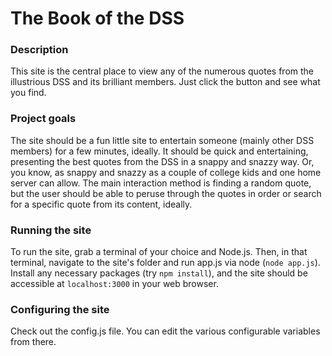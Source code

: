 # The Book of the DSS

### Description
This site is the central place to view any of the numerous quotes from the illustrious DSS and its brilliant members. Just click the button and see what you find.

### Project goals
The site should be a fun little site to entertain someone (mainly other DSS members) for a few minutes, ideally. It should be quick and entertaining, presenting the best quotes from the DSS in a snappy and snazzy way. Or, you know, as snappy and snazzy as a couple of college kids and one home server can allow. The main interaction method is finding a random quote, but the user should be able to peruse through the quotes in order or search for a specific quote from its content, ideally.

### Running the site
To run the site, grab a terminal of your choice and Node.js. Then, in that terminal, navigate to the site's folder and run app.js via node (`node app.js`). Install any necessary packages (try `npm install`), and the site should be accessible at `localhost:3000` in your web browser.

### Configuring the site
Check out the config.js file. You can edit the various configurable variables from there.
